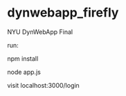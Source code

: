 # dynwebapp_firefly
NYU DynWebApp Final

run:

npm install

node app.js

visit localhost:3000/login
